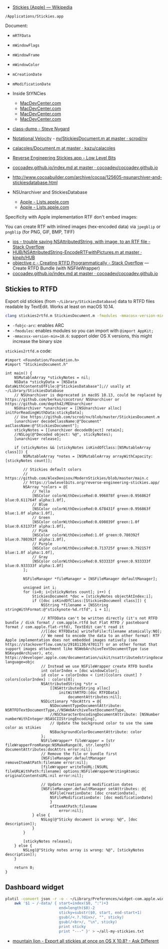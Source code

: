 - [Stickies (Apple) — Wikipedia](https://en.wikipedia.org/wiki/Stickies_%28Apple%29)

`/Applications/Stickies.app`

Document:

- `mRTFData`
- `mWindowFlags`
- `mWindowFrame`
- `mWindowColor`
- `mCreationDate`
- `mModificationDate`

- Inside StYNCies
	- [MacDevCenter.com](https://web.archive.org/web/20160823123634/http://www.macdevcenter.com:80/pub/a/mac/2005/03/11/cocoa.html)
	- [MacDevCenter.com](https://web.archive.org/web/20160813065859/http://www.macdevcenter.com/pub/a/mac/2005/03/11/cocoa.html?page=2)
	- [MacDevCenter.com](https://web.archive.org/web/20160823130712/http://www.macdevcenter.com:80/pub/a/mac/2005/03/18/cocoa.html)
	- [MacDevCenter.com](https://web.archive.org/web/20160813130502/http://www.macdevcenter.com/pub/a/mac/2005/03/18/cocoa.html?page=2)
- [class-dump - Steve Nygard](http://stevenygard.com/projects/class-dump/)
- [Notational Velocity](http://notational.net/) - [nv/StickiesDocument.m at master · scrod/nv](https://github.com/scrod/nv/blob/master/StickiesDocument.m)
- [calacoles/Document.m at master · kazu/calacoles](https://github.com/kazu/calacoles/blob/master/stickies-local/bundle/Document.m)
- [Reverse Engineering Stickies.app - Low Level Bits](https://lowlevelbits.org/reverse-engineering-stickies.app/)
- [cocoadev.github.io/index.md at master · cocoadev/cocoadev.github.io](https://github.com/cocoadev/cocoadev.github.io/blob/master/StickiesDatabase/index.md)
- http://www.cocoabuilder.com/archive/cocoa/125605-nsunarchiver-and-stickiesdatabase.html
- NSUnarchiver and StickiesDatabase
	- [Apple - Lists.apple.com](https://lists.apple.com/archives/cocoa-dev/2005/Jan/msg00736.html)
	- [Apple - Lists.apple.com](https://lists.apple.com/archives/Cocoa-dev/2005/Jan/msg00761.html)
	
Specificity with Apple implementation RTF don't embed images:

You can create RTF with inlined images (hex-encoded data) via `jpegblip` or `pngblip` (for PNG, GIF, BMP, TIFF)

- [ios - trouble saving NSAttributedString, with image, to an RTF file - Stack Overflow](https://stackoverflow.com/questions/23370275/trouble-saving-nsattributedstring-with-image-to-an-rtf-file/29181130#29181130)
- [HUB/NSAttributedString-EncodeRTFwithPictures.m at master · kinph/HUB](https://github.com/kinph/HUB/blob/master/Beans/NSAttributedString-EncodeRTFwithPictures.m)
- [objective c - Creating RTFD Programmatically - Stack Overflow](https://stackoverflow.com/questions/23637194/creating-rtfd-programmatically/35684977#35684977) — Create RTFD Bundle (with NSFileWrapper)
- [cocoadev.github.io/index.md at master · cocoadev/cocoadev.github.io](https://github.com/cocoadev/cocoadev.github.io/blob/master/RTFOrWordDocsWithImages/index.md)

## Stickies to RTFD

Export old stickies (from `~/Library/StickiesDatabase`) data to RTFD files readable by TextEdit.
Works at least on macOS 10.14.

```sh
clang stickies2rtfd.m StickiesDocument.m -fmodules -mmacosx-version-min=10.6 -o stickies2rtfd && ./stickies2rtfd
```

- `-fobjc-arc`: enables ARC
- `-fmodules`: enables modules so you can import with `@import AppKit;`
- `-mmacosx-version-min=10.6`: support older OS X versions, this might increase the binary size

`stickies2rtfd.m` code:

```objc
#import <Foundation/Foundation.h>
#import "StickiesDocument.h"

int main() {
	NSMutableArray *stickyNotes = nil;
	NSData *stickyData = [NSData dataWithContentsOfFile:@"StickiesDatabase"];// usally at ~/Library/StickiesDatabase
	// NSUnarchiver is deprecated in macOS 10.13, could be replaced by https://github.com/berkus/cocotron/ NSUnarchiver or https://github.com/depth42/MEUnarchiver
	NSUnarchiver *unarchiver = [[NSUnarchiver alloc] initForReadingWithData:stickyData];
	// Use https://github.com/scrod/nv/blob/master/StickiesDocument.m
	[unarchiver decodeClassName:@"Document" asClassName:@"StickiesDocument"];
	stickyNotes = [[unarchiver decodeObject] retain];
	//NSLog(@"Decoded object: %@", stickyNotes);
	[unarchiver release];
	
	if (stickyNotes && [stickyNotes isKindOfClass:[NSMutableArray class]]) {
		NSMutableArray *notes = [NSMutableArray arrayWithCapacity:[stickyNotes count]];
	
		// Stickies default colors
		// https://github.com/AlexDenisov/ModernStickies/blob/master/main.c
		// https://lowlevelbits.org/reverse-engineering-stickies.app/
		NSArray *colors = @[
			// Yello
			[NSColor colorWithDeviceRed:0.996078f green:0.956862f blue:0.611764f alpha:1.0f],
			// Blue
			[NSColor colorWithDeviceRed:0.678431f green:0.956863f blue:1.0f alpha:1.0f],
			// Green
			[NSColor colorWithDeviceRed:0.698039f green:1.0f blue:0.631373f alpha:1.0f],
			// Pink
			[NSColor colorWithDeviceRed:1.0f green:0.780392f blue:0.780392f alpha:1.0f],
			// Purple
			[NSColor colorWithDeviceRed:0.713725f green:0.792157f blue:1.0f alpha:1.0f],
			// Gray
			[NSColor colorWithDeviceRed:0.933333f green:0.933333f blue:0.933333f alpha:1.0f]
		];
		
		NSFileManager *fileManager = [NSFileManager defaultManager];
		
		unsigned int i;
		for (i=0; i<[stickyNotes count]; i++) {
			StickiesDocument *doc = [stickyNotes objectAtIndex:i];
			if ([doc isKindOfClass:[StickiesDocument class]]) {
				NSString *filename = [NSString stringWithFormat:@"stickynote-%d.rtfd", i + 1];
			
				// RTFDData can't be written directly (it's not RTFD bundle / disk format / com.apple.rtfd but Flat RTFD / pasteboard format / com.apple.flat-rtfd), TextEdit can't read it
				//[[doc RTFDData] writeToFile:filename atomically:NO];
				// We need to encode the data to an other format: RTF Apple implementation does not embedded images natively (see https://stackoverflow.com/a/29181130/470117) or an other format that support images attachment like NSWebArchiveTextDocumentType (use NSKeyedArchiver), etc. https://developer.apple.com/documentation/uikit/nsattributedstringdocumenttype?language=objc
				// Instead we use NSFileWrapper create RTFD bundle				
				int colorIndex = [doc windowColor];
				id color = colorIndex < (int)[colors count] ? colors[colorIndex] : colors[0];
				NSAttributedString *str = 
					[[NSAttributedString alloc] 
						initWithRTFD:[doc RTFDData] 
							documentAttributes:nil];
				NSDictionary *docAttrs = @{
					NSDocumentTypeDocumentAttribute: NSRTFDTextDocumentType,//NSWebArchiveTextDocumentType,
					//NSCharacterEncodingDocumentAttribute: [NSNumber numberWithInteger:NSASCIIStringEncoding],
					// Update the background color to use the same color as stikies
					NSBackgroundColorDocumentAttribute: color
				};
				NSFileWrapper* fileWrapper = [str fileWrapperFromRange:NSMakeRange(0, str.length) documentAttributes:docAttrs error:nil];
				// Remove the file or bundle first
				[NSFileManager.defaultManager removeItemAtPath:filename error:nil];
				[fileWrapper writeToURL:[NSURL fileURLWithPath:filename] options:NSFileWrapperWritingAtomic originalContentsURL:nil error:nil];
			
				// Update creation and modification dates
				[NSFileManager.defaultManager setAttributes: @{
					NSFileCreationDate: [doc creationDate],
					NSFileModificationDate: [doc modificationDate]
					}
					ofItemAtPath:filename
						error:nil];
			} else {
				NSLog(@"Sticky document is wrong: %@", [doc description]);
			}
		}
		
		[stickyNotes release];
	} else {
		NSLog(@"Sticky notes array is wrong: %@", [stickyNotes description]);
	}
	
	return 0;
}
```

## Dashboard widget

```sh
plutil -convert json -r -o - ~/Library/Preferences/widget-com.apple.widget.stickies.plist |
    awk '$1 ~ /-data/ { start=index($0, ":")+3
                        end=length($0)-2
                        sticky=substr($0, start, end-start+1)
                        gsub(/<.?.?div>/, "", sticky)
                        gsub(/<br>/, "\n", sticky)
                        print sticky
                        print "---" }' > ~/all-my-stickies.txt
```

- [mountain lion - Export all stickies at once on OS X 10.8? - Ask Different](https://apple.stackexchange.com/questions/59525/export-all-stickies-at-once-on-os-x-10-8/59531#59531)